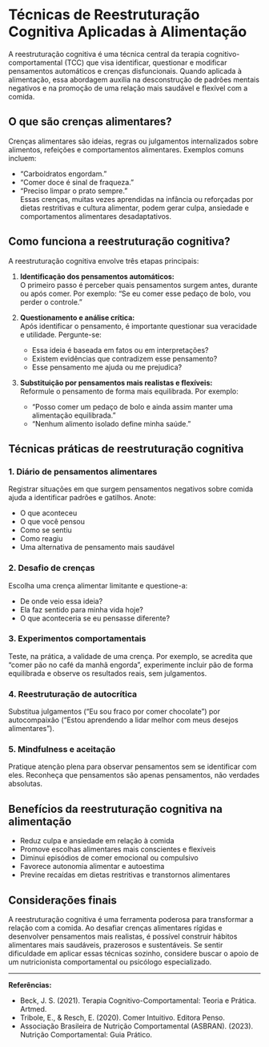 
# Técnicas de Reestruturação Cognitiva Aplicadas à Alimentação

A reestruturação cognitiva é uma técnica central da terapia cognitivo-comportamental (TCC) que visa identificar, questionar e modificar pensamentos automáticos e crenças disfuncionais. Quando aplicada à alimentação, essa abordagem auxilia na desconstrução de padrões mentais negativos e na promoção de uma relação mais saudável e flexível com a comida.

## O que são crenças alimentares?

Crenças alimentares são ideias, regras ou julgamentos internalizados sobre alimentos, refeições e comportamentos alimentares. Exemplos comuns incluem:  
- “Carboidratos engordam.”  
- “Comer doce é sinal de fraqueza.”  
- “Preciso limpar o prato sempre.”  
Essas crenças, muitas vezes aprendidas na infância ou reforçadas por dietas restritivas e cultura alimentar, podem gerar culpa, ansiedade e comportamentos alimentares desadaptativos.

## Como funciona a reestruturação cognitiva?

A reestruturação cognitiva envolve três etapas principais:

1. **Identificação dos pensamentos automáticos:**  
   O primeiro passo é perceber quais pensamentos surgem antes, durante ou após comer. Por exemplo: “Se eu comer esse pedaço de bolo, vou perder o controle.”

2. **Questionamento e análise crítica:**  
   Após identificar o pensamento, é importante questionar sua veracidade e utilidade. Pergunte-se:  
   - Essa ideia é baseada em fatos ou em interpretações?  
   - Existem evidências que contradizem esse pensamento?  
   - Esse pensamento me ajuda ou me prejudica?

3. **Substituição por pensamentos mais realistas e flexíveis:**  
   Reformule o pensamento de forma mais equilibrada. Por exemplo:  
   - “Posso comer um pedaço de bolo e ainda assim manter uma alimentação equilibrada.”  
   - “Nenhum alimento isolado define minha saúde.”

## Técnicas práticas de reestruturação cognitiva

### 1. Diário de pensamentos alimentares

Registrar situações em que surgem pensamentos negativos sobre comida ajuda a identificar padrões e gatilhos. Anote:  
- O que aconteceu  
- O que você pensou  
- Como se sentiu  
- Como reagiu  
- Uma alternativa de pensamento mais saudável

### 2. Desafio de crenças

Escolha uma crença alimentar limitante e questione-a:  
- De onde veio essa ideia?  
- Ela faz sentido para minha vida hoje?  
- O que aconteceria se eu pensasse diferente?

### 3. Experimentos comportamentais

Teste, na prática, a validade de uma crença. Por exemplo, se acredita que “comer pão no café da manhã engorda”, experimente incluir pão de forma equilibrada e observe os resultados reais, sem julgamentos.

### 4. Reestruturação de autocrítica

Substitua julgamentos (“Eu sou fraco por comer chocolate”) por autocompaixão (“Estou aprendendo a lidar melhor com meus desejos alimentares”).

### 5. Mindfulness e aceitação

Pratique atenção plena para observar pensamentos sem se identificar com eles. Reconheça que pensamentos são apenas pensamentos, não verdades absolutas.

## Benefícios da reestruturação cognitiva na alimentação

- Reduz culpa e ansiedade em relação à comida
- Promove escolhas alimentares mais conscientes e flexíveis
- Diminui episódios de comer emocional ou compulsivo
- Favorece autonomia alimentar e autoestima
- Previne recaídas em dietas restritivas e transtornos alimentares

## Considerações finais

A reestruturação cognitiva é uma ferramenta poderosa para transformar a relação com a comida. Ao desafiar crenças alimentares rígidas e desenvolver pensamentos mais realistas, é possível construir hábitos alimentares mais saudáveis, prazerosos e sustentáveis. Se sentir dificuldade em aplicar essas técnicas sozinho, considere buscar o apoio de um nutricionista comportamental ou psicólogo especializado.

___
**Referências:**
- Beck, J. S. (2021). Terapia Cognitivo-Comportamental: Teoria e Prática. Artmed.
- Tribole, E., & Resch, E. (2020). Comer Intuitivo. Editora Penso.
- Associação Brasileira de Nutrição Comportamental (ASBRAN). (2023). Nutrição Comportamental: Guia Prático.
```
